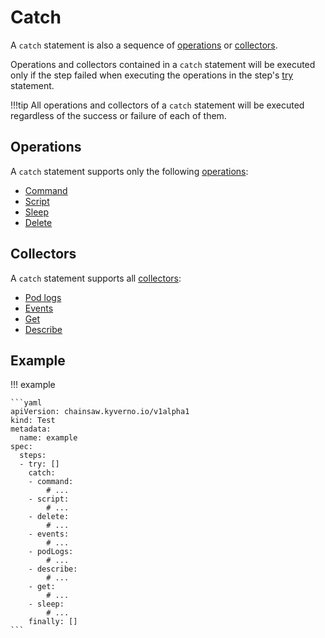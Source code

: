 # Catch

A `catch` statement is also a sequence of [operations](../operations/index.md) or [collectors](../collectors/index.md).

Operations and collectors contained in a `catch` statement will be executed only if the step failed when executing the operations in the step's [try](./try.md) statement.

!!!tip
    All operations and collectors of a `catch` statement will be executed regardless of the success or failure of each of them.

## Operations

A `catch` statement supports only the following [operations](../operations/index.md):

- [Command](../operations/command.md)
- [Script](../operations/script.md)
- [Sleep](../operations/sleep.md)
- [Delete](../operations/delete.md)

## Collectors

A `catch` statement supports all [collectors](../collectors/index.md):

- [Pod logs](../collectors/pod-logs.md)
- [Events](../collectors/events.md)
- [Get](../collectors/get.md)
- [Describe](../collectors/describe.md)

## Example

!!! example

    ```yaml
    apiVersion: chainsaw.kyverno.io/v1alpha1
    kind: Test
    metadata:
      name: example
    spec:
      steps:
      - try: []
        catch:
        - command:
            # ...
        - script:
            # ...
        - delete:
            # ...
        - events:
            # ...
        - podLogs:
            # ...
        - describe:
            # ...
        - get:
            # ...
        - sleep:
            # ...
        finally: []
    ```
